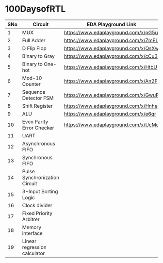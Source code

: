 # 100DaysofRTL


SNo | Circuit | EDA Playground Link 
--|-------- | -------------
1 | MUX | https://www.edaplayground.com/x/pG5u 
2 | Full Adder | https://www.edaplayground.com/x/ZmEL 
3 | D Flip Flop | https://www.edaplayground.com/x/QsXw 
4 | Binary to Gray | https://www.edaplayground.com/x/cCu3 
5 | Binary to One-hot | https://www.edaplayground.com/x/HtbU
6 | Mod-10 Counter | https://www.edaplayground.com/x/An2F
7 | Sequence Detector FSM | https://www.edaplayground.com/x/GwuF
8 | Shift Register | https://www.edaplayground.com/x/Hnhe
9 | ALU | https://www.edaplayground.com/x/e6qr 
10 | Even Parity Error Checker | https://www.edaplayground.com/x/UcMq
11 | UART | 
12 | Asynchronous FIFO | 
13 | Synchronous FIFO | 
14 | Pulse Synchronization Circuit | 
15 | 3-Input Sorting Logic | 
16 | Clock divider | 
17 | Fixed Priority Arbitrer |
18 | Memory interface | 
19 | Linear regression calculator | 



 
